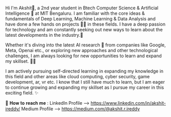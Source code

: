 Hi I'm Akshit👋, a 2nd year student in Btech Computer Science & Artificial Intelligence 🤖 at MIT Bengaluru. I am familiar with the core ideas & fundamentals of Deep Learning, Machine Learning & Data Analysis and have done a few hands on projects 👨‍💻 in these fields. I have a deep passion for technology and am constantly seeking out new ways to learn about the latest developments in the industry.🚀

Whether it's diving into the latest AI research 📜 from companies like Google, Meta, Openai etc., or exploring new approaches and other technological challenges, I am always looking for new opportunities to learn and expand my skillset. 🧰🔧

I am actively pursuing self-directed learning in expanding my knowledge in this field and other areas like cloud computing, cyber security, game development, ar, vr etc. I know that I still have much to learn, but I am eager to continue growing and expanding my skillset as I pursue my career in this exciting field. ✨

📱 𝐇𝐨𝐰 𝐭𝐨 𝐫𝐞𝐚𝐜𝐡 𝐦𝐞 : 
LinkedIn Profile --> https://www.linkedin.com/in/akshit-ireddy/
Medium Profile --> https://medium.com/@akshit.r.ireddy

<!---
AkshitIreddy/AkshitIreddy is a ✨ special ✨ repository because its `README.md` (this file) appears on your GitHub profile.
You can click the Preview link to take a look at your changes.
--->
